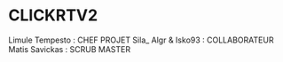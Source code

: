 # CLICKRTV2

Limule Tempesto : CHEF PROJET Sila_ Algr & Isko93 : COLLABORATEUR Matis Savickas : SCRUB MASTER
